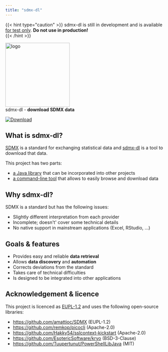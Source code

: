 ```yaml
---
title: "sdmx-dl"
---
```


{{< hint type="caution" >}}
sdmx-dl is still in development and is available <ins>for test only</ins>. **Do not use in production!**<br>
{{< /hint >}}


<img src="SDMX_logo.svg" alt="logo" width="200px" /><br>
sdmx-dl - **download SDMX data**<br>

[![Download](https://img.shields.io/github/release/nbbrd/sdmx-dl.svg)](https://github.com/nbbrd/sdmx-dl/releases/latest)

## What is sdmx-dl?

[SDMX](https://sdmx.org/?page_id=3425) is a standard for exchanging statistical data and [sdmx-dl](https://github.com/nbbrd/sdmx-dl) is a tool to download that data.

This project has two parts:
- [a Java library](api) that can be incorporated into other projects
- [a command-line tool](cli) that allows to easily browse and download data

## Why sdmx-dl?

SDMX is a standard but has the following issues:
- Slightly different interpretation from each provider
- Incomplete; doesn't' cover some technical details
- No native support in mainstream applications (Excel, RStudio, …)

## Goals & features

- Provides easy and reliable **data retrieval**
- Allows **data discovery** and **automation**
- Corrects deviations from the standard
- Takes care of technical difficulties
- Is designed to be integrated into other applications

## Acknowledgement & licence

This project is licenced as [EUPL-1.2](https://joinup.ec.europa.eu/page/eupl-text-11-12) and uses the following open-source libraries:
- https://github.com/amattioc/SDMX (EUPL-1.2)
- https://github.com/remkop/picocli (Apache-2.0)
- https://github.com/Hakky54/sslcontext-kickstart (Apache-2.0)
- https://github.com/EsotericSoftware/kryo (BSD-3-Clause)
- https://github.com/Tuupertunut/PowerShellLibJava (MIT)
